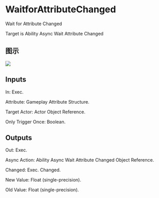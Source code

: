 # WaitforAttributeChanged

Wait for Attribute Changed

Target is Ability Async Wait Attribute Changed

## 图示

![]($-20221218-17332727.png)

## Inputs

In: Exec.

Attribute: Gameplay Attribute Structure.

Target Actor: Actor Object Reference.

Only Trigger Once: Boolean.  

## Outputs

Out: Exec.

Async Action: Ability Async Wait Attribute Changed Object Reference.

Changed: Exec. Changed.

New Value: Float (single-precision).

Old Value: Float (single-precision).

